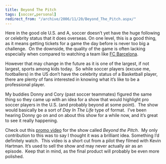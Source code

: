 ```yaml
---
title: Beyond The Pitch
tags: [soccer,personal]
redirect_from: "/archive/2006/11/20/Beyond_The_Pitch.aspx/"
---
```


Here in the good ole U.S. and A, soccer doesn’t yet have the huge
following or celebrity status that it does overseas. On one level, this
is a good thing, as it means getting tickets for a game the day before
is never too big a challenge.  On the downside, the quality of the game
is often lacking especially when compared to watching a team like [FC
Barcelona](http://www.fcbarcelona.com/eng/home-page/home/home.shtml "FC Barcelona").

However that may change in the future as it is one of the largest, if
not largest, sports among kids today.  So while soccer players (excuse
me, footballers) in the US don’t have the celebrity status of a
Basketball player, there are plenty of fans interested in knowing what
it’s like to be a professional player.

My buddies Donny and Cory (past soccer teammates) figured the same thing
so they came up with an idea for a show that would highlight pro soccer
players in the U.S. (and probably beyond at some point).  The show would
basically be a sort of *Day In The Life* type of format.  I’ve been
hearing Donny go on and on about this show for a while now, and it’s
great to see it really happening.

Check out this [promo
video](http://www.youtube.com/watch?v=eMyhjCI3lX8 "Beyond The Pitch")
for the show called *Beyond the Pitch*.  My only contribution to this
was to say I thought it was a brilliant idea. Something I’d definitely
watch.  This video is a short cut from a pilot they filmed with Kevin
Hartman. It’s used to sell the show and may never actually air as an
episode.  Keep that in mind, as the final product will probably be even
more polished.

